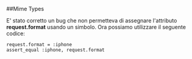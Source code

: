 ##Mime Types

E' stato corretto un bug che non permetteva di assegnare l'attributo **request.format** usando un simbolo. Ora possiamo utilizzare il seguente codice:

	request.format = :iphone
	assert_equal :iphone, request.format
